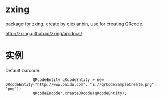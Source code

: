 zxing
=====

package for zxing. create by xiexianbin, use for creating QRcode.

http://zxing.github.io/zxing/apidocs/


实例
==

Default barcode:
```
			QRcodeEntity qRcodeEntity = new QRcodeEntity("http://www.baidu.com", "E://qrCodeSampleCreate.png", "png");
			QRcodeEncoder.createQRcode(qRcodeEntity);
```
